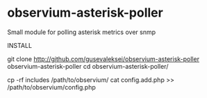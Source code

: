 # observium-asterisk-poller
Small module for polling asterisk metrics over snmp


INSTALL

git clone http://github.com/gusevaleksei/observium-asterisk-poller observium-asterisk-poller
cd observium-asterisk-poller/

cp -rf includes /path/to/observium/
cat config.add.php >> /path/to/observium/config.php
